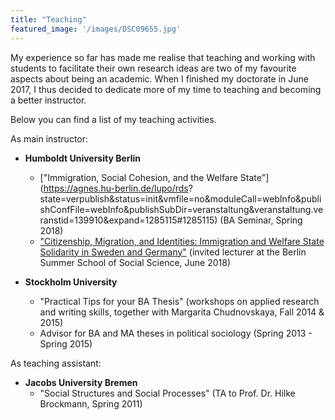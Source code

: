 ```yaml
---
title: "Teaching"
featured_image: '/images/DSC09655.jpg'
---
```


My experience so far has made me realise that teaching and working with students to facilitate their own research ideas are two of my favourite aspects about being an academic. When I finished my doctorate in June 2017, I thus decided to dedicate more of my  time to teaching and becoming a better instructor.
 
Below you can find a list of my teaching activities. 

As main instructor: 

* **Humboldt University Berlin**
  * ["Immigration, Social Cohesion, and the Welfare State"](https://agnes.hu-berlin.de/lupo/rds?
state=verpublish&status=init&vmfile=no&moduleCall=webInfo&publishConfFile=webInfo&publishSubDir=veranstaltung&veranstaltung.veranstid=139910&expand=1285115#1285115) (BA Seminar, Spring 2018) 
  * ["Citizenship, Migration, and Identities: Immigration and Welfare State Solidarity in Sweden and Germany"](https://www.berlinsummerschool.de/) (invited lecturer at the Berlin Summer School of Social Science, June 2018)


* **Stockholm University** 
  * "Practical Tips for your BA Thesis" (workshops on applied research and writing skills, together with Margarita Chudnovskaya, Fall 2014 & 2015)
  * Advisor for BA and MA theses in political sociology (Spring 2013 - Spring 2015)


As teaching assistant:

* **Jacobs University Bremen**
  * "Social Structures and Social Processes" (TA to Prof. Dr. Hilke Brockmann, Spring 2011)


